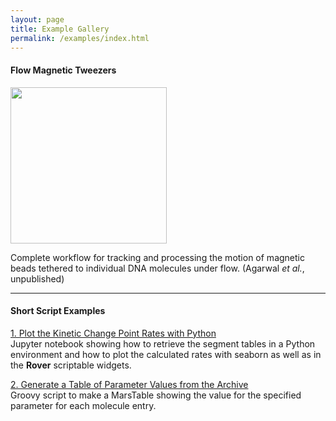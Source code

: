 ```yaml
---
layout: page
title: Example Gallery
permalink: /examples/index.html
---
```


#### Flow Magnetic Tweezers

[<img align='center' src='{{site.baseurl}}/examples/img/index/img1.png' width='250' />](flow-Magnetic-Tweezers)


Complete workflow for tracking and processing the motion of magnetic beads tethered to individual DNA molecules under flow. (Agarwal _et al._, unpublished)


---

#### Short Script Examples

[1. Plot the Kinetic Change Point Rates with Python](https://github.com/duderstadt-lab/mars-tutorials/blob/master/Example_scripts_and_notebooks/KCP_widget_and_jupyter_plot.ipynb)  
Jupyter notebook showing how to retrieve the segment tables in a Python environment and how to plot the calculated rates with seaborn as well as in the **Rover** scriptable widgets.

[2. Generate a Table of Parameter Values from the Archive](https://github.com/duderstadt-lab/mars-tutorials/blob/master/Example_scripts_and_notebooks/Generate_a_table_of_parameter_values.groovy)  
Groovy script to make a MarsTable showing the value for the specified parameter for each molecule entry.   
